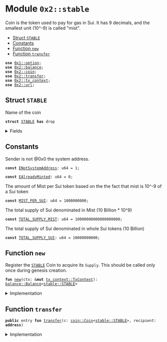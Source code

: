 
<a name="0x2_stable"></a>

# Module `0x2::stable`

Coin<BFC> is the token used to pay for gas in Sui.
It has 9 decimals, and the smallest unit (10^-9) is called "mist".


-  [Struct `STABLE`](#0x2_stable_STABLE)
-  [Constants](#@Constants_0)
-  [Function `new`](#0x2_stable_new)
-  [Function `transfer`](#0x2_stable_transfer)


<pre><code><b>use</b> <a href="">0x1::option</a>;
<b>use</b> <a href="balance.md#0x2_balance">0x2::balance</a>;
<b>use</b> <a href="coin.md#0x2_coin">0x2::coin</a>;
<b>use</b> <a href="transfer.md#0x2_transfer">0x2::transfer</a>;
<b>use</b> <a href="tx_context.md#0x2_tx_context">0x2::tx_context</a>;
<b>use</b> <a href="url.md#0x2_url">0x2::url</a>;
</code></pre>



<a name="0x2_stable_STABLE"></a>

## Struct `STABLE`

Name of the coin


<pre><code><b>struct</b> <a href="stable.md#0x2_stable_STABLE">STABLE</a> <b>has</b> drop
</code></pre>



<details>
<summary>Fields</summary>


<dl>
<dt>
<code>dummy_field: bool</code>
</dt>
<dd>

</dd>
</dl>


</details>

<a name="@Constants_0"></a>

## Constants


<a name="0x2_stable_ENotSystemAddress"></a>

Sender is not @0x0 the system address.


<pre><code><b>const</b> <a href="stable.md#0x2_stable_ENotSystemAddress">ENotSystemAddress</a>: u64 = 1;
</code></pre>



<a name="0x2_stable_EAlreadyMinted"></a>



<pre><code><b>const</b> <a href="stable.md#0x2_stable_EAlreadyMinted">EAlreadyMinted</a>: u64 = 0;
</code></pre>



<a name="0x2_stable_MIST_PER_SUI"></a>

The amount of Mist per Sui token based on the the fact that mist is
10^-9 of a Sui token


<pre><code><b>const</b> <a href="stable.md#0x2_stable_MIST_PER_SUI">MIST_PER_SUI</a>: u64 = 1000000000;
</code></pre>



<a name="0x2_stable_TOTAL_SUPPLY_MIST"></a>

The total supply of Sui denominated in Mist (10 Billion * 10^9)


<pre><code><b>const</b> <a href="stable.md#0x2_stable_TOTAL_SUPPLY_MIST">TOTAL_SUPPLY_MIST</a>: u64 = 10000000000000000000;
</code></pre>



<a name="0x2_stable_TOTAL_SUPPLY_SUI"></a>

The total supply of Sui denominated in whole Sui tokens (10 Billion)


<pre><code><b>const</b> <a href="stable.md#0x2_stable_TOTAL_SUPPLY_SUI">TOTAL_SUPPLY_SUI</a>: u64 = 10000000000;
</code></pre>



<a name="0x2_stable_new"></a>

## Function `new`

Register the <code><a href="stable.md#0x2_stable_STABLE">STABLE</a></code> Coin to acquire its <code>Supply</code>.
This should be called only once during genesis creation.


<pre><code><b>fun</b> <a href="stable.md#0x2_stable_new">new</a>(ctx: &<b>mut</b> <a href="tx_context.md#0x2_tx_context_TxContext">tx_context::TxContext</a>): <a href="balance.md#0x2_balance_Balance">balance::Balance</a>&lt;<a href="stable.md#0x2_stable_STABLE">stable::STABLE</a>&gt;
</code></pre>



<details>
<summary>Implementation</summary>


<pre><code><b>fun</b> <a href="stable.md#0x2_stable_new">new</a>(ctx: &<b>mut</b> TxContext): Balance&lt;<a href="stable.md#0x2_stable_STABLE">STABLE</a>&gt; {
    <b>assert</b>!(<a href="tx_context.md#0x2_tx_context_sender">tx_context::sender</a>(ctx) == @0x0, <a href="stable.md#0x2_stable_ENotSystemAddress">ENotSystemAddress</a>);
    <b>assert</b>!(<a href="tx_context.md#0x2_tx_context_epoch">tx_context::epoch</a>(ctx) == 0, <a href="stable.md#0x2_stable_EAlreadyMinted">EAlreadyMinted</a>);

    <b>let</b> (treasury, metadata) = <a href="coin.md#0x2_coin_create_currency">coin::create_currency</a>(
        <a href="stable.md#0x2_stable_STABLE">STABLE</a>{},
        9,
        b"<a href="stable.md#0x2_stable_STABLE">STABLE</a>",
        b"Stable",
        b"",
        <a href="_none">option::none</a>(),
        ctx
    );
    <a href="transfer.md#0x2_transfer_public_freeze_object">transfer::public_freeze_object</a>(metadata);
    <b>let</b> supply = <a href="coin.md#0x2_coin_treasury_into_supply">coin::treasury_into_supply</a>(treasury);
    <b>let</b> total_sui = <a href="balance.md#0x2_balance_increase_supply">balance::increase_supply</a>(&<b>mut</b> supply, <a href="stable.md#0x2_stable_TOTAL_SUPPLY_MIST">TOTAL_SUPPLY_MIST</a>);
    <a href="balance.md#0x2_balance_destroy_supply">balance::destroy_supply</a>(supply);
    total_sui
}
</code></pre>



</details>

<a name="0x2_stable_transfer"></a>

## Function `transfer`



<pre><code><b>public</b> entry <b>fun</b> <a href="transfer.md#0x2_transfer">transfer</a>(c: <a href="coin.md#0x2_coin_Coin">coin::Coin</a>&lt;<a href="stable.md#0x2_stable_STABLE">stable::STABLE</a>&gt;, recipient: <b>address</b>)
</code></pre>



<details>
<summary>Implementation</summary>


<pre><code><b>public</b> entry <b>fun</b> <a href="transfer.md#0x2_transfer">transfer</a>(c: <a href="coin.md#0x2_coin_Coin">coin::Coin</a>&lt;<a href="stable.md#0x2_stable_STABLE">STABLE</a>&gt;, recipient: <b>address</b>) {
    <a href="transfer.md#0x2_transfer_public_transfer">transfer::public_transfer</a>(c, recipient)
}
</code></pre>



</details>
